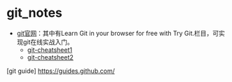 # git_notes


- [git官网](http://git-scm.com)：其中有Learn Git in your browser for free with Try Git.栏目，可实现git在线实战入门。
  - [git-cheatsheet1](https://services.github.com/on-demand/downloads/github-git-cheat-sheet.pdf)
  - [git-cheatsheet2](http://ndpsoftware.com/git-cheatsheet/previous/git-cheatsheet.html)
  
  
 [git guide] https://guides.github.com/
